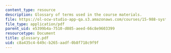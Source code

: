```yaml
---
content_type: resource
description: Glossary of terms used in the course materials.
file: https://ol-ocw-studio-app-qa.s3.amazonaws.com/courses/15-988-system-dynamics-self-study-fall-1998-spring-1999/c8a435c4649cb265aadf0b8f718c9f9f_glossary.pdf
file_type: application/pdf
parent_uid: e5399b4a-7510-d085-aeed-66c8e9603399
resourcetype: Document
title: glossary.pdf
uid: c8a435c4-649c-b265-aadf-0b8f718c9f9f
---
```

